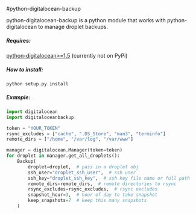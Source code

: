 #python-digitalocean-backup

python-digitalocean-backup is a python module that works with python-digitalocean to manage droplet backups.

##### Requires:
[python-digitalocean>=1.5](https://github.com/koalalorenzo/python-digitalocean)
(currently not on PyPi)

##### How to install:

    python setup.py install

##### Example:

```python
import digitalocean
import digitaloceanbackup

token = "YOUR_TOKEN"
rsync_excludes = ["cache", ".DS_Store", "man3", "terminfo"]
remote_dirs = ["/home", "/var/log", "/var/www"]

manager = digitalocean.Manager(token=token)
for droplet in manager.get_all_droplets():
    Backup(
        droplet=droplet,  # pass in a droplet obj
        ssh_user="droplet_ssh_user",  # ssh user
        ssh_key="droplet_ssh_key",  # ssh key file name or full path
        remote_dirs=remote_dirs,  # remote directories to rsync
        rsync_excludes=rsync_excludes,  # rsync excludes
        snapshot_hour=3,  # hour of day to take snapshot
        keep_snapshots=7  # keep this many snapshots
    )
```